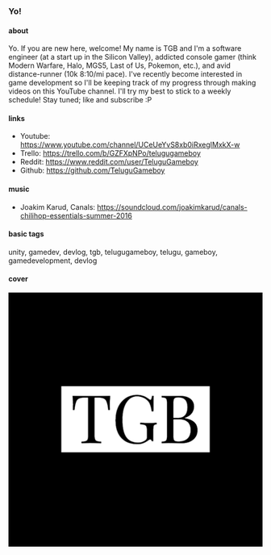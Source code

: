 ### Yo!

#### about
Yo. If you are new here, welcome! My name is TGB and I'm a software engineer (at a start up in the Silicon Valley), addicted console gamer (think Modern Warfare, Halo, MGS5, Last of Us, Pokemon, etc.), and avid distance-runner (10k 8:10/mi pace). I've recently become interested in game development so I'll be keeping track of my progress through making videos on this YouTube channel. I'll try my best to stick to a weekly schedule! Stay tuned; like and subscribe :P

#### links
- Youtube: https://www.youtube.com/channel/UCeUeYvS8xb0iRxegIMxkX-w
- Trello: https://trello.com/b/GZFXpNPo/telugugameboy
- Reddit: https://www.reddit.com/user/TeluguGameboy
- Github: https://github.com/TeluguGameboy

#### music
- Joakim Karud, Canals: https://soundcloud.com/joakimkarud/canals-chilihop-essentials-summer-2016

#### basic tags
unity, gamedev, devlog, tgb, telugugameboy, telugu, gameboy, gamedevelopment, devlog

#### cover
![](misc/images_cover/cover.jpg?thumbnail)